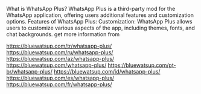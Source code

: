 What is WhatsApp Plus?
WhatsApp Plus is a third-party mod for the WhatsApp application, offering users additional features and customization options.
Features of WhatsApp Plus:
Customization: WhatsApp Plus allows users to customize various aspects of the app, including themes, fonts, and chat backgrounds. get more information from

https://bluewatsup.com/tr/whatsapp-plus/
https://bluewatsup.com/ru/whatsapp-plus/
https://bluewatsup.com/az/whatsapp-plus/
https://bluewatsup.com/whatsapp-plus/
https://bluewatsup.com/pt-br/whatsapp-plus/
https://bluewatsup.com/id/whatsapp-plus/
https://bluewatsup.com/es/whatsapp-plus/
https://bluewatsup.com/fr/whatsapp-plus/
